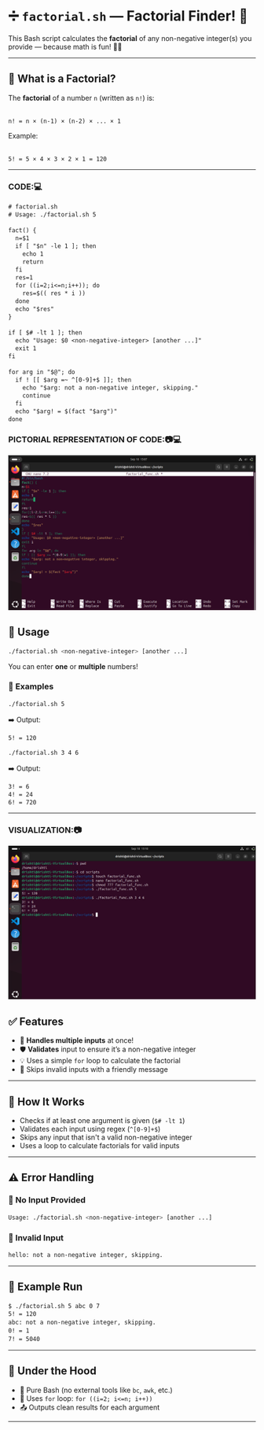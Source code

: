 # ➗ `factorial.sh` — Factorial Finder! 🎉

This Bash script calculates the **factorial** of any non-negative integer(s) you provide — because math is fun! 🔢🚀

---

## 🧮 What is a Factorial?

The **factorial** of a number `n` (written as `n!`) is:


```

n! = n × (n-1) × (n-2) × ... × 1

```
Example:
```

5! = 5 × 4 × 3 × 2 × 1 = 120

```

---

### CODE:💻
```#!/bin/bash
# factorial.sh
# Usage: ./factorial.sh 5

fact() {
  n=$1
  if [ "$n" -le 1 ]; then
    echo 1
    return
  fi
  res=1
  for ((i=2;i<=n;i++)); do
    res=$(( res * i ))
  done
  echo "$res"
}

if [ $# -lt 1 ]; then
  echo "Usage: $0 <non-negative-integer> [another ...]"
  exit 1
fi

for arg in "$@"; do
  if ! [[ $arg =~ ^[0-9]+$ ]]; then
    echo "$arg: not a non-negative integer, skipping."
    continue
  fi
  echo "$arg! = $(fact "$arg")"
done

```
### PICTORIAL REPRESENTATION OF CODE:📷💻

![JKB](../images/FF1.png)

## 🚀 Usage

```bash
./factorial.sh <non-negative-integer> [another ...]
````

You can enter **one** or **multiple** numbers!

### 🔧 Examples

```bash
./factorial.sh 5
```

➡️ Output:

```
5! = 120
```

```bash
./factorial.sh 3 4 6
```

➡️ Output:

```
3! = 6
4! = 24
6! = 720
```

---

### VISUALIZATION:📷

![VIHY](../images/FF2.png)

## ✅ Features

* 🔁 **Handles multiple inputs** at once!
* 🛡️ **Validates** input to ensure it’s a non-negative integer
* 💡 Uses a simple `for` loop to calculate the factorial
* 🚫 Skips invalid inputs with a friendly message

---

## 🧠 How It Works

* Checks if at least one argument is given (`$# -lt 1`)
* Validates each input using regex (`^[0-9]+$`)
* Skips any input that isn't a valid non-negative integer
* Uses a loop to calculate factorials for valid inputs

---

## ⚠️ Error Handling

### 🛑 No Input Provided

```bash
Usage: ./factorial.sh <non-negative-integer> [another ...]
```

### 🛑 Invalid Input

```bash
hello: not a non-negative integer, skipping.
```

---

## 📂 Example Run

```bash
$ ./factorial.sh 5 abc 0 7
5! = 120
abc: not a non-negative integer, skipping.
0! = 1
7! = 5040
```

---

## 🧰 Under the Hood

* 🧪 Pure Bash (no external tools like `bc`, `awk`, etc.)
* 🔁 Uses `for` loop: `for ((i=2; i<=n; i++))`
* 📤 Outputs clean results for each argument

---
